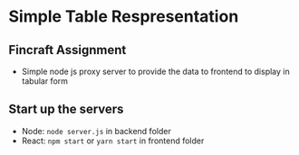 # Simple Table Respresentation
## Fincraft Assignment
- Simple node js proxy server to provide the data to frontend to display in tabular form

## Start up the servers
- Node: `node server.js` in backend folder
- React: `npm start` or `yarn start` in frontend folder
